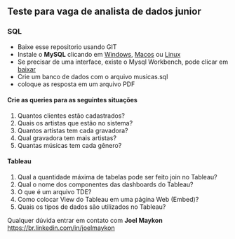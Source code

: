 ## Teste para vaga de analista de dados junior

### SQL

- Baixe esse repositorio usando GIT
- Instale o **MySQL** clicando em [Windows](https://www.w3schools.com/mysql/mysql_install_windows.asp), [Macos](https://br.ccm.net/faq/18004-como-instalar-o-mysql-no-mac-os-x) ou [Linux](https://www.w3schools.com/mysql/mysql_install_linux.asp)
- Se precisar de uma interface, existe o Mysql Workbench, pode clicar em [baixar](https://dev.mysql.com/downloads/workbench/)
- Crie um banco de dados com o arquivo musicas.sql
- coloque as resposta em um arquivo PDF

#### Crie as queries para as seguintes situações

1) Quantos clientes estão cadastrados?
2) Quais os artistas que estão no sistema?
3) Quantos artistas tem cada gravadora?
4) Qual gravadora tem mais artistas?
5) Quantas músicas tem cada gênero?

#### Tableau
1) Qual a quantidade máxima de tabelas pode ser feito join no Tableau?
2) Qual o nome dos componentes das dashboards do Tableau?
3) O que é um arquivo TDE?
4) Como colocar View do Tableau em uma página Web (Embed)?
5) Quais os tipos de dados são utilizados no Tableau?

Qualquer dúvida entrar em contato com **Joel Maykon**
https://br.linkedin.com/in/joelmaykon

